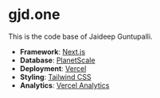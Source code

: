 # gjd.one

This is the code base of Jaideep Guntupalli.

-   **Framework**: [Next.js](https://nextjs.org/)
-   **Database**: [PlanetScale](https://planetscale.com)
-   **Deployment**: [Vercel](https://vercel.com)
-   **Styling**: [Tailwind CSS](https://tailwindcss.com)
-   **Analytics**: [Vercel Analytics](https://vercel.com/analytics)
